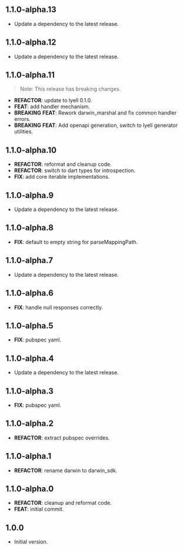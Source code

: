## 1.1.0-alpha.13

 - Update a dependency to the latest release.

## 1.1.0-alpha.12

 - Update a dependency to the latest release.

## 1.1.0-alpha.11

> Note: This release has breaking changes.

 - **REFACTOR**: update to lyell 0.1.0.
 - **FEAT**: add handler mechanism.
 - **BREAKING** **FEAT**: Rework darwin_marshal and fix common handler errors.
 - **BREAKING** **FEAT**: Add openapi generation, switch to lyell generator utilities.

## 1.1.0-alpha.10

 - **REFACTOR**: reformat and cleanup code.
 - **REFACTOR**: switch to dart types for introspection.
 - **FIX**: add core iterable implementations.

## 1.1.0-alpha.9

 - Update a dependency to the latest release.

## 1.1.0-alpha.8

 - **FIX**: default to empty string for parseMappingPath.

## 1.1.0-alpha.7

 - Update a dependency to the latest release.

## 1.1.0-alpha.6

 - **FIX**: handle null responses correctly.

## 1.1.0-alpha.5

 - **FIX**: pubspec yaml.

## 1.1.0-alpha.4

 - Update a dependency to the latest release.

## 1.1.0-alpha.3

 - **FIX**: pubspec yaml.

## 1.1.0-alpha.2

 - **REFACTOR**: extract pubspec overrides.

## 1.1.0-alpha.1

 - **REFACTOR**: rename darwin to darwin_sdk.

## 1.1.0-alpha.0

 - **REFACTOR**: cleanup and reformat code.
 - **FEAT**: initial commit.

## 1.0.0

- Initial version.
